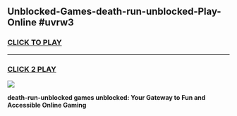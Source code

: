 
## Unblocked-Games-death-run-unblocked-Play-Online #uvrw3
<h3>
<a href="https://news.freeplayer.one?title=death-run-unblocked&ref=3">CLICK TO PLAY</a></h3>
<hr>

<h3>
<a href="https://news.freeplayer.one?title=death-run-unblocked&ref=3">CLICK 2 PLAY</a>
  
</h3>

<a href="https://news.freeplayer.one?title=death-run-unblocked&ref=3"><img src="https://clearcache.store/games.png"></a>


**death-run-unblocked games unblocked: Your Gateway to Fun and Accessible Online Gaming**
